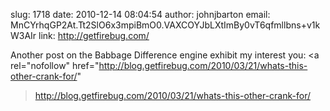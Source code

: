slug:    1718
date:    2010-12-14 08:04:54
author:  johnjbarton
email:   MnCYrhqGP2At.Tt2SlO6x3mpiBmO0.VAXCOYJbLXtImBy0vT6qfmllbns+v1kW3AIr
link:     http://getfirebug.com/

Another post on the Babbage Difference engine exhibit my interest you:
<a rel="nofollow"
href="http://blog.getfirebug.com/2010/03/21/whats-this-other-crank-for/"
>http://blog.getfirebug.com/2010/03/21/whats-this-other-crank-for/</a>
